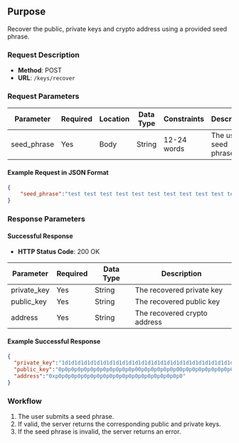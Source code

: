 ## Purpose
Recover the public, private keys and crypto address using a provided seed phrase.

### Request Description
- **Method**: POST 
- **URL**: `/keys/recover`

### Request Parameters
| Parameter          | Required | Location | Data Type | Constraints      | Description                        |
| ------------------ | -------- | -------- | --------- | ---------------- | ---------------------------------- |
| seed_phrase        | Yes      | Body     | String    | 12-24 words      | The user's seed phrase             |

#### Example Request in JSON Format
```json
{
    "seed_phrase":"test test test test test test test test test test test test"
}
```

### Response Parameters

#### Successful Response
- **HTTP Status Code**: 200 OK

| Parameter        | Required | Data Type | Description                              |
| ---------------- | -------- | --------- | -----------------------------------------|
| private_key      | Yes      | String    | The recovered private key                |
| public_key       | Yes      | String    | The recovered public key                 |
| address          | Yes      | String    | The recovered crypto address             |

#### Example Successful Response
```json
{
  "private_key":"1d1d1d1d1d1d1d1d1d1d1d1d1d1d1d1d1d1d1d1d1d1d1d1d1d1d1d1d1d1d1d1d",
  "public_key":"0p0p0p0p0p0p0p0p0p0p0p0p00p0p0p0p0p0p00p0p0p0p0p0p0p0p00p0p0p0p0p0p0p0p0p0p0p0p0p0p0p0p0p0p0p0p0p0p0p0p0p0p0p0p0p0p0p0p0p0p0p0p0p0",
  "address":"0xp0p0p0p0p0p0p0p0p0p0p0p0p0p0p0p0p0p0p0p0"
}
```

### Workflow
1. The user submits a seed phrase.
2. If valid, the server returns the corresponding public and private keys.
3. If the seed phrase is invalid, the server returns an error.
